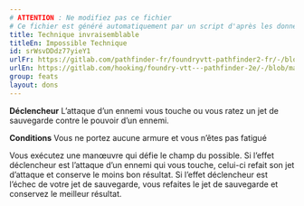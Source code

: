 ```yaml
---
# ATTENTION : Ne modifiez pas ce fichier
# Ce fichier est généré automatiquement par un script d'après les données du module Foundry VTT officiel et de sa traduction
title: Technique invraisemblable
titleEn: Impossible Technique
id: srWsvDDdz77yieY1
urlFr: https://gitlab.com/pathfinder-fr/foundryvtt-pathfinder2-fr/-/blob/master/data/feats/srWsvDDdz77yieY1.htm
urlEn: https://gitlab.com/hooking/foundry-vtt---pathfinder-2e/-/blob/master/packs/data/feats.db/impossible-technique.json
group: feats
layout: dons
---
```

**Déclencheur** L’attaque d’un ennemi vous touche ou vous ratez un jet de sauvegarde contre le pouvoir d’un ennemi.

**Conditions** Vous ne portez aucune armure et vous n’êtes pas fatigué

Vous exécutez une manœuvre qui défie le champ du possible. Si l’effet déclencheur est l’attaque d’un ennemi qui vous touche, celui-ci refait son jet d’attaque et conserve le moins bon résultat. Si l’effet déclencheur est l’échec de votre jet de sauvegarde, vous refaites le jet de sauvegarde et conservez le meilleur résultat.


